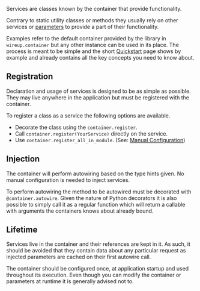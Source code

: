 Services are classes known by the container that provide functionality.

Contrary to static utility classes or methods they usually rely on other services or [parameters](parameters.md) to
provide a part of their functionality.

Examples refer to the default container provided by the library in `wireup.container` but any other instance can be
used in its place. The process is meant to be simple and the short [Quickstart](quickstart.md) page shows by example and
already contains all the key concepts you need to know about.

## Registration

Declaration and usage of services is designed to be as simple as possible. They may live anywhere in the application
but must be registered with the container.

To register a class as a service the following options are available.

* Decorate the class using the `container.register`.
* Call `container.register(YourService)` directly on the service.
* Use `container.register_all_in_module`.
  (See: [Manual Configuration](manual_configuration.md#using-wireup-without-registration-decorators))

## Injection

The container will perform autowiring based on the type hints given. No manual configuration is needed to inject
services.

To perform autowiring the method to be autowired must be decorated with `@container.autowire`. Given the nature of
Python decorators it is also possible to simply call it as a regular function which will return a callable with
arguments the containers knows about already bound.


## Lifetime

Services live in the container and their references are kept in it. As such, it should be avoided
that they contain data about any particular request as injected parameters are cached on their first autowire call.

The container should be configured once, at application startup and used throughout its execution.
Even though you can modify the container or parameters at runtime it is generally advised not to.
